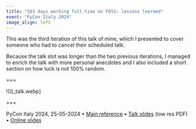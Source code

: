```yaml
---
title: "503 days working full-time on FOSS: lessons learned"
event: "PyCon Italy 2024"
image_align: left
---
```


This was the third iteration of this talk of mine, which I presented to cover someone who had to cancel their scheduled talk.

Because the talk slot was longer than the two previous iterations, I managed to enrich the talk with more personal anecdotes and I also included a short section on how luck is not 100% random.

===

!()[_talk.webp]

===

PyCon Italy 2024, 25-05-2024 • [Main reference](https://mathspp.com/blog/503-days-working-full-time-on-foss-lessons-learned) • [Talk slides][pdf-slides] (low res PDF) • [Online slides][snappify-slides]


[pdf-slides]: https://github.com/mathspp/talks/blob/main/20240525_pycon-italy-503-days-working-full-time-on-foss-lessons-learned/slides.pdf
[snappify-slides]: https://snappify.com/view/e7978e46-611e-4df6-86ca-8755df200af0
